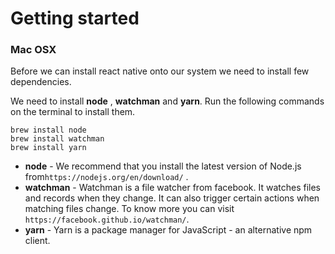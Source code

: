 # Getting started

### **Mac OSX**

Before we can install react native onto our system we need to install few dependencies.

We need to install **node** , **watchman** and **yarn**. Run the following commands on the terminal to install them.

```
brew install node 
brew install watchman
brew install yarn
```

* **node**  -  We recommend that you install the latest version of Node.js from`https://nodejs.org/en/download/` . 
* **watchman** - Watchman is a file watcher from facebook. It watches files and records when they change. It can also trigger certain actions when matching files change. To know more you can visit `https://facebook.github.io/watchman/`.
* **yarn** - Yarn is a package manager for JavaScript - an alternative npm client.



